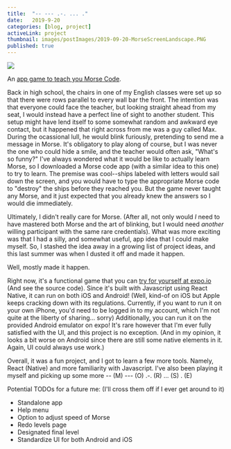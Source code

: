 ```yaml
---
title:  "-- --- .-. ... ."
date:   2019-9-20
categories: [blog, project]
activeLink: project
thumbnail: images/postImages/2019-09-20-MorseScreenLandscape.PNG
published: true
---
```


<div><img src="{{site.baseurl}}/images/postImages/2019-09-20-MorseScreen.PNG"></div>

An [app game to teach you Morse Code](https://expo.io/@artliu/learn-morse).

Back in high school, the chairs in one of my English classes were set up so that there were rows parallel to every wall bar the front. The intention was that everyone could face the teacher, but looking straight ahead from my seat, I would instead have a perfect line of sight to another student. This setup might have lend itself to some somewhat random and awkward eye contact, but it happened that right across from me was a guy called Max. During the ocassional lull, he would blink furiously, pretending to send me a message in Morse. It's obligatory to play along of course, but I was never the one who could hide a smile, and the teacher would often ask, "What's so funny?" I've always wondered what it would be like to actually learn Morse, so I downloaded a Morse code app (with a similar idea to this one) to try to learn. The premise was cool--ships labeled with letters would sail down the screen, and you would have to type the appropriate Morse code to "destroy" the ships before they reached you. But the game never taught any Morse, and it just expected that you already knew the answers so I would die immediately.

Ultimately, I didn't really care for Morse. (After all, not only would _I_ need to have mastered both Morse and the art of blinking, but I would need _another_ willing participant with the same rare credentials). What was more exciting was that I had a silly, and somewhat useful, app idea that I could make myself. So, I stashed the idea away in a growing list of project ideas, and this last summer was when I dusted it off and made it happen.

Well, mostly made it happen.

Right now, it's a functional game that you can [try for yourself at expo.io](https://expo.io/@artliu/learn-morse) (And see the source code). Since it's built with Javascript using React Native, it can run on both iOS and Android! (Well, kind-of on iOS but Apple keeps cracking down with its regulations. Currently, if you want to run it on your own iPhone, you'd need to be logged in to my account, which I'm not quite at the liberty of sharing... sorry) Additionally, you can run it on the provided Android emulator on expo! It's rare however that I'm ever fully satisfied with the UI, and this project is no exception. (And in my opinion, it looks a bit worse on Android since there are still some native elements in it. Again, UI could always use work.)

Overall, it was a fun project, and I got to learn a few more tools. Namely, React (Native) and more familiarity with Javascript. I've also been playing it myself and picking up some more -- (M) --- (O) .-. (R) ... (S) . (E)


Potential TODOs for a future me: (I'll cross them off if I ever get around to it)
* Standalone app
* Help menu
* Option to adjust speed of Morse
* Redo levels page
* Designated final level
* Standardize UI for both Android and iOS